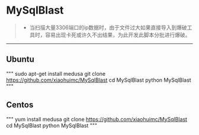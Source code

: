 # MySqlBlast
> * 当扫描大量3306端口的ip数据时，由于文件过大如果直接导入到爆破工具时，容易出现卡死或许久不出结果，为此开发此脚本分批进行爆破。
------
### 


## Ubuntu
"""
sudo apt-get install medusa
git clone https://github.com/xiaohuimc/MySqlBlast
cd MySqlBlast
python MySqlBlast
"""

## Centos
"""
yum install medusa
git clone https://github.com/xiaohuimc/MySqlBlast
cd MySqlBlast
python MySqlBlast
"""
